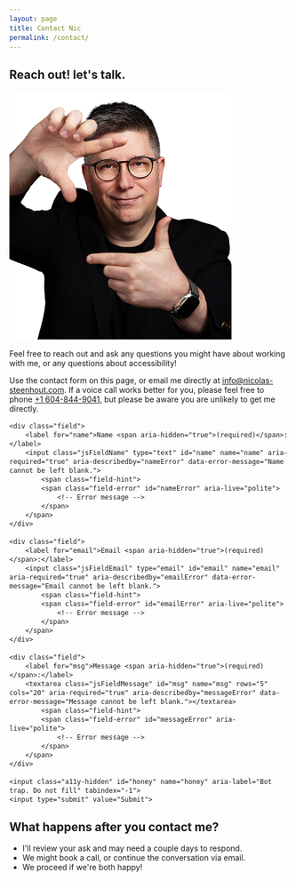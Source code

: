```yaml
---
layout: page
title: Contact Nic
permalink: /contact/
---
```


## Reach out! let's talk.
<div class="grid-reflow">
    <div>
    <p><img src="/img/nicolas-steenhout-frame.png" alt="Head and shoulder portrait of Nic Steenhout holding his hands in front of his face, forming a lose frame."></p>
   

<p>Feel free to reach out and ask any questions you might have about working with me, or any questions about accessibility!</p>

<p>Use the contact form on this page, or email me directly at <a href="info@nicolas-steenhout.com">info@nicolas-steenhout.com</a>. If a voice call works better for you, please feel free to phone <a href="tel:+16048449041">+1 604-844-9041</a>, but please be aware you are unlikely to get me directly.</p>
</div>
  <div>
   
<form class="jsForm" action="https://usebasin.com/f/e143f1ebdb1a" method="POST" novalidate>

	<div class="field">
		<label for="name">Name <span aria-hidden="true">(required)</span>:</label>
		<input class="jsFieldName" type="text" id="name" name="name" aria-required="true" aria-describedby="nameError" data-error-message="Name cannot be left blank.">
			<span class="field-hint">
			<span class="field-error" id="nameError" aria-live="polite">
				<!-- Error message -->
			</span>
		</span>
	</div>

	<div class="field">
		<label for="email">Email <span aria-hidden="true">(required)</span>:</label>
		<input class="jsFieldEmail" type="email" id="email" name="email" aria-required="true" aria-describedby="emailError" data-error-message="Email cannot be left blank.">
			<span class="field-hint">
			<span class="field-error" id="emailError" aria-live="polite">
				<!-- Error message -->
			</span>
		</span>
	</div>

	<div class="field">
		<label for="msg">Message <span aria-hidden="true">(required)</span>:</label>
		<textarea class="jsFieldMessage" id="msg" name="msg" rows="5" cols="20" aria-required="true" aria-describedby="messageError" data-error-message="Message cannot be left blank."></textarea>
			<span class="field-hint">
			<span class="field-error" id="messageError" aria-live="polite">
				<!-- Error message -->
			</span>
		</span>
	</div>

	<input class="a11y-hidden" id="honey" name="honey" aria-label="Bot trap. Do not fill" tabindex="-1">
	<input type="submit" value="Submit">
</form>
  </div>
</div>



## What happens after you contact me?

* I'll review your ask and may need a couple days to respond.
* We might book a call, or continue the conversation via email.
* We proceed if we're both happy!

